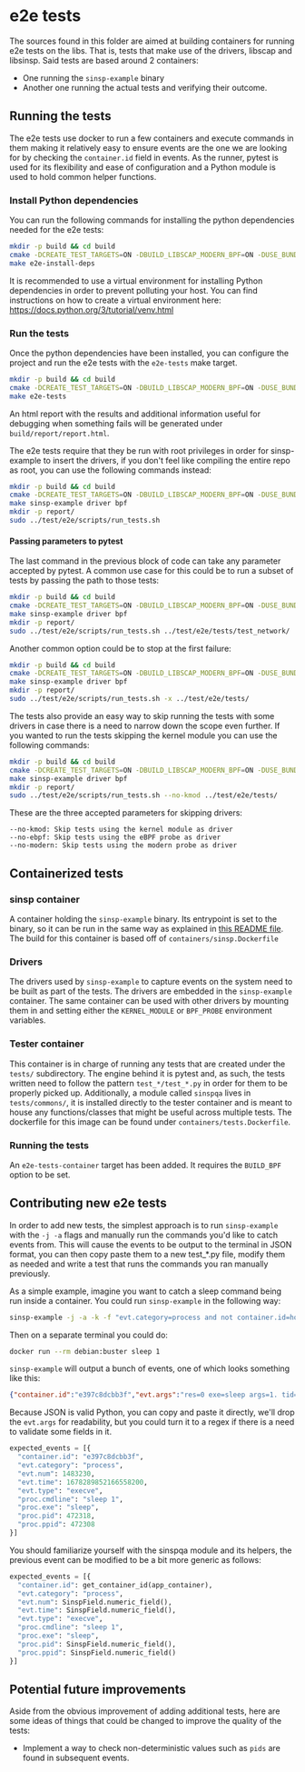 # e2e tests
The sources found in this folder are aimed at building containers for running
e2e tests on the libs. That is, tests that make use of the drivers, libscap and
libsinsp. Said tests are based around 2 containers:
- One running the `sinsp-example` binary
- Another one running the actual tests and verifying their outcome.

## Running the tests
The e2e tests use docker to run a few containers and execute commands in them
making it relatively easy to ensure events are the one we are looking for by
checking the `container.id` field in events. As the runner, pytest is used for
its flexibility and ease of configuration and a Python module is used to hold
common helper functions.

### Install Python dependencies
You can run the following commands for installing the python dependencies
needed for the e2e tests:

```sh
mkdir -p build && cd build
cmake -DCREATE_TEST_TARGETS=ON -DBUILD_LIBSCAP_MODERN_BPF=ON -DUSE_BUNDLED_DEPS=ON -DBUILD_BPF=ON -DBUILD_DRIVER=ON ..
make e2e-install-deps
```

It is recommended to use a virtual environment for installing Python
dependencies in order to prevent polluting your host. You can find instructions
on how to create a virtual environment here:
https://docs.python.org/3/tutorial/venv.html

### Run the tests
Once the python dependencies have been installed, you can configure the project
and run the e2e tests with the `e2e-tests` make target.

```sh
mkdir -p build && cd build
cmake -DCREATE_TEST_TARGETS=ON -DBUILD_LIBSCAP_MODERN_BPF=ON -DUSE_BUNDLED_DEPS=ON -DBUILD_BPF=ON -DBUILD_DRIVER=ON ..
make e2e-tests
```

An html report with the results and additional information useful for debugging
when something fails will be generated under `build/report/report.html`.

The e2e tests require that they be run with root privileges in order for
sinsp-example to insert the drivers, if you don't feel like compiling the
entire repo as root, you can use the following commands instead:

```sh
mkdir -p build && cd build
cmake -DCREATE_TEST_TARGETS=ON -DBUILD_LIBSCAP_MODERN_BPF=ON -DUSE_BUNDLED_DEPS=ON -DBUILD_BPF=ON -DBUILD_DRIVER=ON ..
make sinsp-example driver bpf
mkdir -p report/
sudo ../test/e2e/scripts/run_tests.sh
```

#### Passing parameters to pytest
The last command in the previous block of code can take any parameter accepted
by pytest. A common use case for this could be to run a subset of tests by
passing the path to those tests:

```sh
mkdir -p build && cd build
cmake -DCREATE_TEST_TARGETS=ON -DBUILD_LIBSCAP_MODERN_BPF=ON -DUSE_BUNDLED_DEPS=ON -DBUILD_BPF=ON -DBUILD_DRIVER=ON ..
make sinsp-example driver bpf
mkdir -p report/
sudo ../test/e2e/scripts/run_tests.sh ../test/e2e/tests/test_network/
```

Another common option could be to stop at the first failure:

```sh
mkdir -p build && cd build
cmake -DCREATE_TEST_TARGETS=ON -DBUILD_LIBSCAP_MODERN_BPF=ON -DUSE_BUNDLED_DEPS=ON -DBUILD_BPF=ON -DBUILD_DRIVER=ON ..
make sinsp-example driver bpf
mkdir -p report/
sudo ../test/e2e/scripts/run_tests.sh -x ../test/e2e/tests/
```

The tests also provide an easy way to skip running the tests with some drivers
in case there is a need to narrow down the scope even further. If you wanted to
run the tests skipping the kernel module you can use the following commands:

```sh
mkdir -p build && cd build
cmake -DCREATE_TEST_TARGETS=ON -DBUILD_LIBSCAP_MODERN_BPF=ON -DUSE_BUNDLED_DEPS=ON -DBUILD_BPF=ON -DBUILD_DRIVER=ON ..
make sinsp-example driver bpf
mkdir -p report/
sudo ../test/e2e/scripts/run_tests.sh --no-kmod ../test/e2e/tests/
```

These are the three accepted parameters for skipping drivers:

```
--no-kmod: Skip tests using the kernel module as driver
--no-ebpf: Skip tests using the eBPF probe as driver
--no-modern: Skip tests using the modern probe as driver
```

## Containerized tests
### sinsp container
A container holding the `sinsp-example` binary. Its entrypoint is set to the
binary, so it can be run in the same way as explained in [this README file](https://github.com/falcosecurity/libs/blob/master/userspace/libsinsp/examples/README.md).
The build for this container is based off of `containers/sinsp.Dockerfile`

### Drivers
The drivers used by `sinsp-example` to capture events on the system need to be
built as part of the tests. The drivers are embedded in the `sinsp-example`
container. The same container can be used with other drivers by mounting them
in and setting either the `KERNEL_MODULE` or `BPF_PROBE` environment variables.

### Tester container
This container is in charge of running any tests that are created under the
`tests/` subdirectory. The engine behind it is pytest and, as such, the tests
written need to follow the pattern `test_*/test_*.py` in order for them to be
properly picked up. Additionally, a module called `sinspqa` lives in
`tests/commons/`, it is installed directly to the tester container and is meant
to house any functions/classes that might be useful across multiple tests. The
dockerfile for this image can be found under `containers/tests.Dockerfile`.

### Running the tests
An `e2e-tests-container` target has been added. It requires the `BUILD_BPF`
option to be set.

## Contributing new e2e tests
In order to add new tests, the simplest approach is to run `sinsp-example` with
the `-j -a` flags and manually run the commands you'd like to catch events
from. This will cause the events to be output to the terminal in JSON format,
you can then copy paste them to a new test_*.py file, modify them as needed
and write a test that runs the commands you ran manually previously.

As a simple example, imagine you want to catch a sleep command being run inside
a container. You could run `sinsp-example` in the following way:

```sh
sinsp-example -j -a -k -f "evt.category=process and not container.id=host"
```

Then on a separate terminal you could do:

```sh
docker run --rm debian:buster sleep 1
```

`sinsp-example` will output a bunch of events, one of which looks something
like this:
```json
{"container.id":"e397c8dcbb3f","evt.args":"res=0 exe=sleep args=1. tid=472318(sleep) pid=472318(sleep) ptid=472295(containerd-shim) cwd=<NA> fdlimit=1073741816 pgft_maj=1 pgft_min=1026 vm_size=364 vm_rss=4 vm_swap=0 comm=sleep cgroups=cpuset=/system.slice/docker-e397c8dcbb3fbf1dfdf05eb4bd5c45bb78066506ac662b481fb475b05cca28da.scope.cpu=/system.slice/docker-e397c8dcbb3fbf1dfdf05eb4bd5c45bb78066506ac662b481fb475b05cca28da.scope.cpuacct=/.io=/system.slice/docker-e397c8dcbb3fbf1dfdf05eb4bd5c45bb78066506ac662b481fb475b05cca28da.scope.memory=/system.slice/docker-e397c8dcbb3fbf1dfdf05eb4bd5c45bb78066506ac662b481fb475b05cca28da.scope.devices=/.freezer=/.net_cls=/.perf_event=/system.slice/docker-e397c8dcbb3fbf1dfdf05eb4bd5c45bb78066506ac662b481fb475b05cca28da.scope.net_prio=/.hugetlb=/system.slice/docker-e397c8dcbb3fbf1dfdf05eb4bd5c45bb78066506ac662b481fb475b05cca28da.scope.pids=/system.slice/docker-e397c8dcbb3fbf1dfdf05eb4bd5c45bb78066506ac662b481fb475b05cca28da.scope.misc=/system.slice/docker-e397c8dcbb3fbf1dfdf05eb4bd5c45bb78066506ac662b481fb475b05cca28da.scope. env=PATH=/usr/local/sbin:/usr/local/bin:/usr/sbin:/usr/bin:/sbin:/bin.HOSTNAME=e397c8dcbb3f.HOME=/root. tty=0 pgid=1(systemd) loginuid=-1 flags=1(EXE_WRITABLE) cap_inheritable=0 cap_permitted=A80425FB cap_effective=A80425FB exe_ino=1213089 exe_ino_ctime=2023-02-10 09:33:30.56273065 exe_ino_mtime=2019-02-28 15:30:31.00000000 uid=0 ","evt.category":"process","evt.num":1483230,"evt.time":1678289852166558200,"evt.type":"execve","proc.cmdline":"sleep 1","proc.exe":"sleep","proc.pid":472318,"proc.ppid":472308}
```

Because JSON is valid Python, you can copy and paste it directly, we'll drop
the `evt.args` for readability, but you could turn it to a regex if there is a
need to validate some fields in it.

```python
expected_events = [{
  "container.id": "e397c8dcbb3f",
  "evt.category": "process",
  "evt.num": 1483230,
  "evt.time": 1678289852166558200,
  "evt.type": "execve",
  "proc.cmdline": "sleep 1",
  "proc.exe": "sleep",
  "proc.pid": 472318,
  "proc.ppid": 472308
}]
```
You should familiarize yourself with the sinspqa module and its helpers, the
previous event can be modified to be a bit more generic as follows:

```python
expected_events = [{
  "container.id": get_container_id(app_container),
  "evt.category": "process",
  "evt.num": SinspField.numeric_field(),
  "evt.time": SinspField.numeric_field(),
  "evt.type": "execve",
  "proc.cmdline": "sleep 1",
  "proc.exe": "sleep",
  "proc.pid": SinspField.numeric_field(),
  "proc.ppid": SinspField.numeric_field()
}]
```

## Potential future improvements
Aside from the obvious improvement of adding additional tests, here are some
ideas of things that could be changed to improve the quality of the tests:
- Implement a way to check non-deterministic values such as `pids` are found in
  subsequent events.
